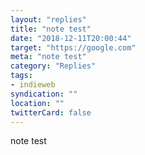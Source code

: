 ```yaml
---
layout: "replies"
title: "note test"
date: "2018-12-11T20:00:44"
target: "https://google.com"
meta: "note test"
category: "Replies"
tags:
- indieweb
syndication: ""
location: ""
twitterCard: false
---
```

note test
